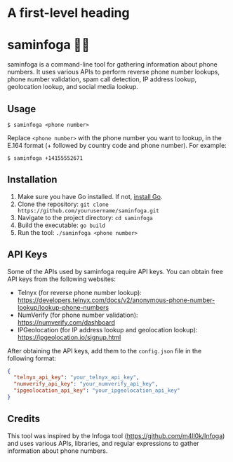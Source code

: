 # A first-level heading

# saminfoga 🕵️‍♂️

saminfoga is a command-line tool for gathering information about phone numbers. It uses various APIs to perform reverse phone number lookups, phone number validation, spam call detection, IP address lookup, geolocation lookup, and social media lookup.

## Usage

```
$ saminfoga <phone number>
```

Replace `<phone number>` with the phone number you want to lookup, in the E.164 format (+ followed by country code and phone number). For example:

```
$ saminfoga +14155552671
```

## Installation

1. Make sure you have Go installed. If not, [install Go](https://golang.org/doc/install).
2. Clone the repository: `git clone https://github.com/yourusername/saminfoga.git`
3. Navigate to the project directory: `cd saminfoga`
4. Build the executable: `go build`
5. Run the tool: `./saminfoga <phone number>`

## API Keys

Some of the APIs used by saminfoga require API keys. You can obtain free API keys from the following websites:

- Telnyx (for reverse phone number lookup): https://developers.telnyx.com/docs/v2/anonymous-phone-number-lookup/lookup-phone-numbers
- NumVerify (for phone number validation): https://numverify.com/dashboard
- IPGeolocation (for IP address lookup and geolocation lookup): https://ipgeolocation.io/signup.html

After obtaining the API keys, add them to the `config.json` file in the following format:

```json
{
  "telnyx_api_key": "your_telnyx_api_key",
  "numverify_api_key": "your_numverify_api_key",
  "ipgeolocation_api_key": "your_ipgeolocation_api_key"
}
```

## Credits

This tool was inspired by the Infoga tool (https://github.com/m4ll0k/Infoga) and uses various APIs, libraries, and regular expressions to gather information about phone numbers.

